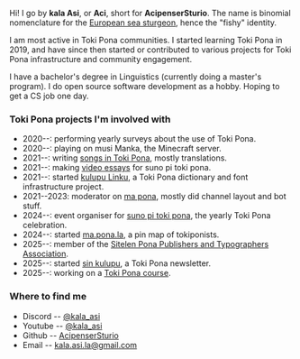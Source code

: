 ---
---

Hi! I go by **kala Asi**, or **Aci**, short for **AcipenserSturio**. The name is binomial nomenclature for the [European sea sturgeon](https://en.wikipedia.org/wiki/European_sea_sturgeon), hence the "fishy" identity.

I am most active in Toki Pona communities. I started learning Toki Pona in 2019, and have since then started or contributed to various projects for Toki Pona infrastructure and community engagement.

I have a bachelor's degree in Linguistics (currently doing a master's program). I do open source software development as a hobby. Hoping to get a CS job one day.

### Toki Pona projects I'm involved with

* 2020--: performing yearly surveys about the use of Toki Pona.
* 2020--: playing on musi Manka, the Minecraft server.
* 2021--: writing [songs in Toki Pona](https://www.youtube.com/playlist?list=PLeCE5N29ioyXO6acBRFhQUoeCR21fzIvX), mostly translations.
* 2021--: making [video essays](https://www.youtube.com/playlist?list=PLeCE5N29ioyUoVgcTwcQofSlx2qqiZWQC) for suno pi toki pona.
* 2021--: started [kulupu Linku](https://discord.gg/A3ZPqnHHsy), a Toki Pona dictionary and font infrastructure project.
* 2021--2023: moderator on [ma pona](https://discord.gg/6zkugJFU4x), mostly did channel layout and bot stuff.
* 2024--: event organiser for [suno pi toki pona](https://suno.pona.la), the yearly Toki Pona celebration.
* 2024--: started [ma.pona.la](https://ma.pona.la/), a pin map of tokiponists.
* 2025--: member of the [Sitelen Pona Publishers and Typographers Association](https://sitelenpona.org/).
* 2025--: started [sin kulupu](https://sin-kulupu.pona.la/), a Toki Pona newsletter.
* 2025--: working on a [Toki Pona course](https://acipensersturio.github.io/toki-pona-101/).

### Where to find me
* Discord -- [@kala_asi](https://discord.com/users/183528471031447552)
* Youtube -- [@kala_asi](https://www.youtube.com/@kala_asi)
* Github -- [AcipenserSturio](https://github.com/AcipenserSturio)
* Email -- [kala.asi.la@gmail.com](mailto:kala.asi.la@gmail.com)
